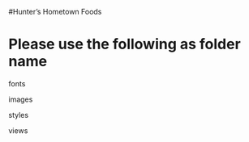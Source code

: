 #Hunter’s Hometown Foods

Please use the following as folder name
========================================

fonts

images

styles

views

